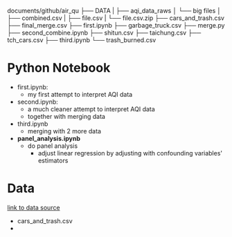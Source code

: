 
documents/github/air_qu
├── DATA
|   ├── aqi_data_raws
│   └── big files
│       ├── combined.csv
|       ├── file.csv
|       └── file.csv.zip
├── cars_and_trash.csv
├── final_merge.csv
├── first.ipynb
├── garbage_truck.csv
├── merge.py
├── second_combine.ipynb
├── shitun.csv
├── taichung.csv
├── tch_cars.csv
├── third.ipynb
└── trash_burned.csv

# Python Notebook
- first.ipynb:
  -  my first attempt to interpret AQI data
-  second.ipynb:
   -  a much cleaner attempt to interpret AQI data
   -  together with merging data
-  third.ipynb
   -  merging with 2 more data
-  **panel_analysis.ipynb**
   -  do panel analysis
      -  adjust linear regression by adjusting with confounding variables' estimators

# Data
[link to data source](https://statdb.dgbas.gov.tw/pxweb/Dialog/statfile9.asp)
- cars_and_trash.csv
- 